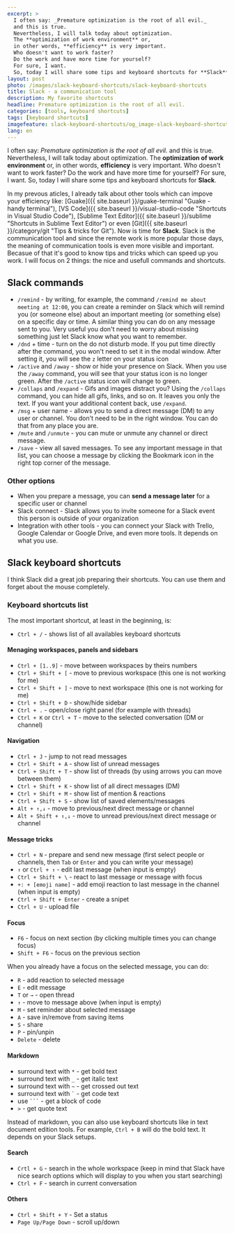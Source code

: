 ```yaml
---
excerpt: >
  I often say: _Premature optimization is the root of all evil._
  and this is true.
  Nevertheless, I will talk today about optimization.
  The **optimization of work environment** or,
  in other words, **efficiency** is very important.
  Who doesn't want to work faster?
  Do the work and have more time for yourself?
  For sure, I want.
  So, today I will share some tips and keyboard shortcuts for **Slack**.
layout: post
photo: /images/slack-keyboard-shortcuts/slack-keyboard-shortcuts
title: Slack - a communication tool
description: My favorite shortcuts
headline: Premature optimization is the root of all evil.
categories: [tools, keyboard shortcuts]
tags: [keyboard shortcuts]
imagefeature: slack-keyboard-shortcuts/og_image-slack-keyboard-shortcuts.png
lang: en
---
```


I often say: _Premature optimization is the root of all evil._ and this is true. Nevertheless, I will talk today about optimization. The **optimization of work environment** or, in other words, **efficiency** is very important. Who doesn't want to work faster? Do the work and have more time for yourself? For sure, I want. So, today I will share some tips and keyboard shortcuts for **Slack**.

In my prevous aticles, I already talk about other tools which can impove your efficiency like: [Guake]({{ site.baseurl }}/guake-terminal "Guake - handy terminal"), [VS Code]({{ site.baseurl }}/visual-studio-code "Shortcuts in Visual Studio Code"), [Sublime Text Editor]({{ site.baseurl }}/sublime "Shortcuts in Sublime Text Editor") or even [Git]({{ site.baseurl }}/category/git "Tips & tricks for Git"). Now is time for **Slack**. Slack is the communication tool and since the remote work is more popular those days, the meaning of communication tools is even more visible and important. Becasue of that it's good to know tips and tricks which can speed up you work. I will focus on 2 things: the nice and usefull commands and shortcuts.

## Slack commands

- `/remind` - by writing, for example, the command `/remind me about meeting at 12:00`, you can create a reminder on Slack which will remind you (or someone else) about an important meeting (or something else) on a specific day or time. A similar thing you can do on any message sent to you. Very useful you don't need to worry about missing something just let Slack know what you want to remember.
- `/dnd` + time - turn on the do not disturb mode. If you put time directly after the command, you won't need to set it in the modal window. After setting it, you will see the `z` letter on your status icon
- `/active` and `/away` - show or hide your presence on Slack. When you use the `/away` command, you will see that your status icon is no longer green. After the `/active` status icon will change to green.
- `/collaps` and `/expand` - Gifs and images distract you? Using the `/collaps` command, you can hide all gifs, links, and so on. It leaves you only the text. If you want your additional content back, use `/expand`.
- `/msg` + user name - allows you to send a direct message (DM) to any user or channel. You don't need to be in the right window. You can do that from any place you are.
- `/mute` and `/unmute` - you can mute or unmute any channel or direct message.
- `/save` - view all saved messages. To see any important message in that list, you can choose a message by clicking the Bookmark icon in the right top corner of the message.

### Other options

- When you prepare a message, you can **send a message later** for a specific user or channel
- Slack connect - Slack allows you to invite someone for a Slack event this person is outside of your organization
- Integration with other tools - you can connect your Slack with Trello, Google Calendar or Google Drive, and even more tools. It depends on what you use.

## Slack keyboard shortcuts

I think Slack did a great job preparing their shortcuts. You can use them and forget about the mouse completely.

### Keyboard shortcuts list

The most important shortcut, at least in the beginning, is:

- `Ctrl + /` - shows list of all availables keyboard shortcuts

#### Menaging workspaces, panels and sidebars
- `Ctrl + [1..9]` - move between workspaces by theirs numbers
- `Ctrl + Shift + [` - move to previous workspace (this one is not working for me)
- `Ctrl + Shift + ]` - move to next workspace (this one is not working for me)
- `Ctrl + Shift + D` - show/hide sidebar
- `Ctrl + .` - open/close right panel (for example with threads)
- `Ctrl + K` or `Ctrl + T` - move to the selected conversation (DM or channel)

#### Navigation
- `Ctrl + J` - jump to not read messages
- `Ctrl + Shift + A` - show list of unread messages
- `Ctrl + Shift + T` - show list of threads (by using arrows you can move between them)
- `Ctrl + Shift + K` - show list of all direct messages (DM)
- `Ctrl + Shift + M` - show list of mention & reactions
- `Ctrl + Shift + S` - show list of saved elements/messages
- `Alt + ↑,↓` - move to previous/next direct message or channel
- `Alt + Shift + ↑,↓` - move to unread previous/next direct message or channel

#### Message tricks
- `Ctrl + N` - prepare and send new message (first select people or channels, then `Tab` or `Enter` and you can write your message)
- `↑` or `Ctrl + ↑` - edit last message (when input is empty)
- `Ctrl + Shift + \` - react to last message or message with focus
- `+: + [emoji name]` - add emoji reaction to last message in the channel (when input is empty)
- `Ctrl + Shift + Enter` - create a snipet
- `Ctrl + U` - upload file

#### Focus
- `F6` - focus on next section (by clicking multiple times you can change focus)
- `Shift + F6` - focus on the previous section

When you already have a focus on the selected message, you can do:

- `R` - add reaction to selected message
- `E` - edit message
- `T` or `→` - open thread
- `↑` - move to message above (when input is empty)
- `M` - set reminder about selected message
- `A` - save in/remove from saving items
- `S` - share
- `P` - pin/unpin
- `Delete` - delete

#### Markdown

- surround text with `*` - get bold text
- surround text with `_` - get italic text
- surround text with `~` - get crossed out text
- surround text with <code class="highlighter-rouge">`</code> - get code text
- use <code class="highlighter-rouge">```</code> - get a block of code
- `>` - get quote text

Instead of markdown, you can also use keyboard shortcuts like in text document edition tools. For example, `Ctrl + B` will do the bold text. It depends on your Slack setups.

#### Search
- `Crtl + G` - search in the whole workspace (keep in mind that Slack have nice search options which will display to you when you start searching)
- `Ctrl + F` - search in current conversation

#### Others
- `Ctrl + Shift + Y` - Set a status
- `Page Up/Page Down` - scroll up/down
